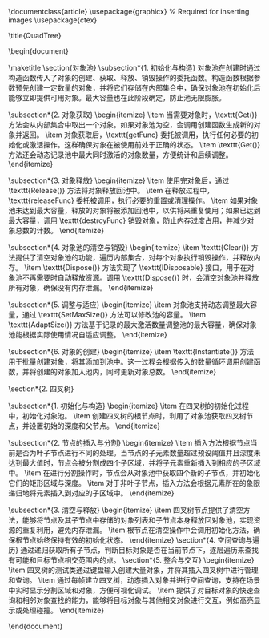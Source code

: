\documentclass{article}
\usepackage{graphicx} % Required for inserting images
\usepackage{ctex}

\title{QuadTree}

\begin{document}

\maketitle
\section{对象池}
\subsection*{1. 初始化与构造}
     对象池在创建时通过构造函数传入了对象的创建、获取、释放、销毁操作的委托函数。构造函数根据参数预先创建一定数量的对象，并将它们存储在内部集合中，确保对象池在初始化后能够立即提供可用对象。最大容量也在此阶段确定，防止池无限膨胀。

\subsection*{2. 对象获取}
\begin{itemize}
    \item 当需要对象时，\texttt{Get()} 方法会从内部集合中取出一个对象。如果对象池为空，会调用创建函数生成新的对象并返回。
    \item 对象获取后，\texttt{getFunc} 委托被调用，执行任何必要的初始化或激活操作。这样确保对象在被使用前处于正确的状态。
    \item \texttt{Get()} 方法还会动态记录池中最大同时激活的对象数量，方便统计和后续调整。
\end{itemize}

\subsection*{3. 对象释放}
\begin{itemize}
    \item 使用完对象后，通过 \texttt{Release()} 方法将对象释放回池中。
    \item 在释放过程中，\texttt{releaseFunc} 委托被调用，执行必要的重置或清理操作。
    \item 如果对象池未达到最大容量，释放的对象将被添加回池中，以供将来重复使用；如果已达到最大容量，调用 \texttt{destroyFunc} 销毁对象，防止内存过度占用，并减少对象总数的计数。
\end{itemize}

\subsection*{4. 对象池的清空与销毁}
\begin{itemize}
    \item \texttt{Clear()} 方法提供了清空对象池的功能，遍历内部集合，对每个对象执行销毁操作，并释放内存。
    \item \texttt{Dispose()} 方法实现了 \texttt{IDisposable} 接口，用于在对象池不再需要时自动释放资源。调用 \texttt{Dispose()} 时，会清空对象池并释放所有对象，确保没有内存泄漏。
\end{itemize}

\subsection*{5. 调整与适应}
\begin{itemize}
    \item 对象池支持动态调整最大容量，通过 \texttt{SetMaxSize()} 方法可以修改池的容量。
    \item \texttt{AdaptSize()} 方法基于记录的最大激活数量调整池的最大容量，确保对象池能根据实际使用情况自适应调整。
\end{itemize}

\subsection*{6. 对象的创建}
\begin{itemize}
    \item \texttt{Instantiate()} 方法用于批量创建对象，将其添加到池中。这一过程会根据传入的数量循环调用创建函数，并将创建的对象加入池内，同时更新对象总数。
\end{itemize}

\section*{2. 四叉树}


\subsection*{1. 初始化与构造}
\begin{itemize}
    \item 在四叉树的初始化过程中，初始化对象池。
    \item 创建四叉树的根节点时，利用了对象池获取四叉树节点，并设置初始的深度和父节点。
\end{itemize}

\subsection*{2. 节点的插入与分割}
\begin{itemize}
    \item 插入方法根据节点当前是否为叶子节点进行不同的处理。当节点的子元素数量超过预设阈值并且深度未达到最大值时，节点会被分割成四个子区域，并将子元素重新插入到相应的子区域中。
    \item 在进行分割操作时，节点会从对象池中获取四个新的子节点，并初始化它们的矩形区域与深度。
    \item 对于非叶子节点，插入方法会根据元素所在的象限递归地将元素插入到对应的子区域中。
\end{itemize}


\subsection*{3. 清空与释放}
\begin{itemize}
    \item 四叉树节点提供了清空方法，能够将节点及其子节点中存储的对象列表和子节点本身释放回对象池，实现资源的重复利用，避免内存泄漏。
    \item 根节点在清空操作中会调用初始化方法，确保根节点始终保持有效的初始化状态。
\end{itemize}
\section*{4. 空间查询与遍历}
通过递归获取所有子节点，判断目标对象是否在当前节点下，逐层遍历来查找有可能和目标节点相交范围内的点。
\section*{5. 整合与交互}
\begin{itemize}
    \item 四叉树的测试类通过键盘输入创建大量对象，并将其插入四叉树中进行管理和查询。
    \item 通过每帧建立四叉树，动态插入对象并进行空间查询，支持在场景中实时显示分割区域和对象，方便可视化调试。
    \item 提供了对目标对象的快速查询和相邻对象查找的能力，能够将目标对象与其他相交对象进行交互，例如高亮显示或处理碰撞。
\end{itemize}

\end{document}
